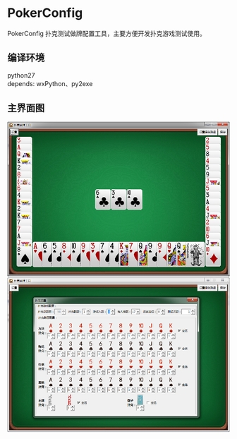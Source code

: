 # PokerConfig
PokerConfig 扑克测试做牌配置工具，主要方便开发扑克游戏测试使用。


## 编译环境
python27  
depends: wxPython、py2exe

## 主界面图
![PokerConfig 界面1](https://github.com/clouddreamfly/PokerConfig/blob/master/doc/sample.png)
![PokerConfig 界面2](https://github.com/clouddreamfly/PokerConfig/blob/master/doc/sample1.png)
